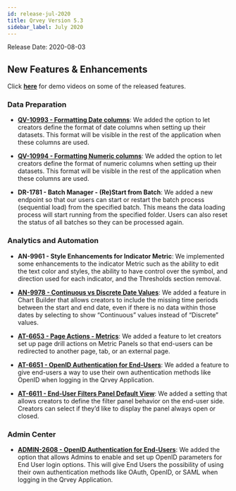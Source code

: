 ```yaml
---
id: release-jul-2020
title: Qrvey Version 5.3
sidebar_label: July 2020
---
```

<div style={{textAlign: "justify"}}/>
Release Date: 2020-08-03

## New Features & Enhancements

Click <a href="/docs/next/video-training/release/version-5.3" target="_blank"> <strong>here</strong></a> for demo videos on some of the released features.

### Data Preparation

-   <a href="/docs/ui-docs/datasets/datasets/" target="_blank"> <strong> QV-10993 - Formatting Date columns</strong></a>: We added the option to let creators define the format of date columns when setting up their datasets. This format will be visible in the rest of the application when these columns are used.

-   <a href="/docs/ui-docs/datasets/datasets/" target="_blank"> <strong> QV-10994 - Formatting Numeric columns</strong></a>: We added the option to let creators define the format of numeric columns when setting up their datasets. This format will be visible in the rest of the application when these columns are used.

-   **DR-1781 - Batch Manager - (Re)Start from Batch**: We added a new endpoint so that our users can start or restart the batch process (sequential load) from the specified batch. This means the data loading process will start running from the specified folder. Users can also reset the status of all batches so they can be processed again.

### Analytics and Automation

-   **AN-9961 - Style Enhancements for Indicator Metric**: We implemented some enhancements to the indicator Metric such as the ability to edit the text color and styles, the ability to have control over the symbol, and direction used for each indicator, and the Thresholds section removal.

-   <a href="/docs/ui-docs/dataviews/chart-builder/" target="_blank"> <strong> AN-9978 - Continuous vs Discrete Date Values</strong></a>: We added a feature in Chart Builder that allows creators to include the missing time periods between the start and end date, even if there is no data within those dates by selecting to show “Continuous” values instead of “Discrete” values.

-   <a href="/docs/ui-docs/builders/page-actions" target="_blank"> <strong> AT-6653 - Page Actions - Metrics</strong></a>: We added a feature to let creators set up page drill actions on Metric Panels so that end-users can be redirected to another page, tab, or an external page.

-   <a href="/docs/ui-docs/builders/user-management/" target="_blank"> <strong> AT-6651 - OpenID Authentication for End-Users</strong></a>: We added a feature to give end-users a way to use their own authentication methods like OpenID when logging in the Qrvey Application.

-   <a href="/docs/ui-docs/builders/pages/#pages" target="_blank"> <strong> AT-6611 - End-User Filters Panel Default View</strong></a>: We added a setting that allows creators to define the filter panel behavior on the end-user side. Creators can select if they’d like to display the panel always open or closed. 

### Admin Center

-   <a href="/docs/admin/admin-sections-platform/" target="_blank"> <strong> ADMIN-2608 - OpenID Authentication for End-Users</strong></a>: 
    We added the option that allows Admins to enable and set up OpenID parameters for End User login options.  This will give End Users the possibility of using their own authentication methods like OAuth, OpenID, or SAML when logging in the Qrvey Application.

